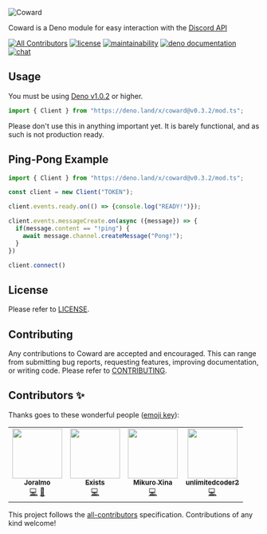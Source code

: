 ![Coward](img/logo.png)

Coward is a Deno module for easy interaction with the [Discord API](https://discordapp.com/developers/docs/intro "Discord API")

[![All Contributors](https://img.shields.io/badge/all_contributors-1-orange.svg?style=flat)](#contributors-)
[![license](https://img.shields.io/github/license/fox-cat/coward)](LICENSE)
[![maintainability](https://img.shields.io/codeclimate/maintainability-percentage/fox-cat/coward)](https://codeclimate.com/github/fox-cat/coward/maintainability)
[![deno documentation](https://img.shields.io/badge/deno-documentation-blue?style=flat)](https://doc.deno.land/https/deno.land/x/coward/mod.ts)
[![chat](https://img.shields.io/discord/699014519745413181?style=flat)](https://discord.gg/9u9Hkn7)

## Usage

You must be using [Deno v1.0.2](https://github.com/denoland/deno/releases/tag/v1.0.2) or higher.
```typescript
import { Client } from "https://deno.land/x/coward@v0.3.2/mod.ts";
```
Please don't use this in anything important yet. It is barely functional, and as such is not production ready.

## Ping-Pong Example

```typescript
import { Client } from "https://deno.land/x/coward@v0.3.2/mod.ts";

const client = new Client("TOKEN");

client.events.ready.on(() => {console.log("READY!")});

client.events.messageCreate.on(async ({message}) => {
  if(message.content == "!ping") {
    await message.channel.createMessage("Pong!");
  }
})

client.connect()
```

## License

Please refer to [LICENSE](LICENSE).

## Contributing

Any contributions to Coward are accepted and encouraged.
This can range from submitting bug reports, requesting features, improving documentation, or writing code.
Please refer to [CONTRIBUTING](CONTRIBUTING.md).

## Contributors ✨

Thanks goes to these wonderful people ([emoji key](https://allcontributors.org/docs/en/emoji-key)):

<!-- ALL-CONTRIBUTORS-LIST:START - Do not remove or modify this section -->
<!-- prettier-ignore-start -->
<!-- markdownlint-disable -->
<table>
  <tr>
    <td align="center"><a href="https://github.com/Joralmo"><img src="https://avatars0.githubusercontent.com/u/19753876?v=4" width="100px;" alt=""/><br /><sub><b>Joralmo</b></sub></a><br /><a href="https://github.com/fox-cat/coward/commits?author=Joralmo" title="Code">💻</a> <a href="https://github.com/fox-cat/coward/issues?q=author%3AJoralmo" title="Bug reports">🐛</a></td>
    <td align="center"><a href="https://github.com/userterminal"><img src="https://avatars3.githubusercontent.com/u/55012346?v=4" width="100px;" alt=""/><br /><sub><b>Exists</b></sub></a><br /><a href="https://github.com/fox-cat/coward/commits?author=userterminal" title="Code">💻</a></td>
    <td align="center"><a href="http://mikuroxina.github.io/portfolio"><img src="https://avatars2.githubusercontent.com/u/10331164?v=4" width="100px;" alt=""/><br /><sub><b>Mikuro Xina</b></sub></a><br /><a href="https://github.com/fox-cat/coward/commits?author=MikuroXina" title="Code">💻</a></td>
    <td align="center"><a href="https://ahowe.dev/"><img src="https://avatars2.githubusercontent.com/u/16884313?v=4" width="100px;" alt=""/><br /><sub><b>unlimitedcoder2</b></sub></a><br /><a href="https://github.com/fox-cat/coward/commits?author=unlimitedcoder2" title="Code">💻</a></td>
  </tr>
</table>

<!-- markdownlint-enable -->
<!-- prettier-ignore-end -->
<!-- ALL-CONTRIBUTORS-LIST:END -->

This project follows the [all-contributors](https://github.com/all-contributors/all-contributors) specification. Contributions of any kind welcome!
